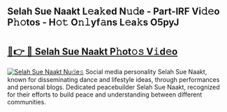 ## Selah Sue Naakt L𝚎a𝚔ed N𝚞𝚍e - Part-lRF Vi𝚍𝚎o P𝚑𝚘tos - H𝚘𝚝 O𝚗𝚕yf𝚊ns L𝚎a𝚔s O5pyJ

# <h2><a href="http://kf3g5vl.oniu.top/?m=Selah+Sue+Naakt">🔗👉 🔴 Selah Sue Naakt P𝚑ot𝚘𝚜 V𝚒d𝚎o</a></h2>

[![Selah Sue Naakt Nu𝚍e𝚜](https://i.imgur.com/0qMVB7G.gif)](http://kf3g5vl.oniu.top/?m=Selah+Sue+Naakt)
Social media personality Selah Sue Naakt, known for disseminating dance and lifestyle ideas, through performances and personal blogs. Dedicated peacebuilder Selah Sue Naakt, recognized for their efforts to build peace and understanding between different communities.  

